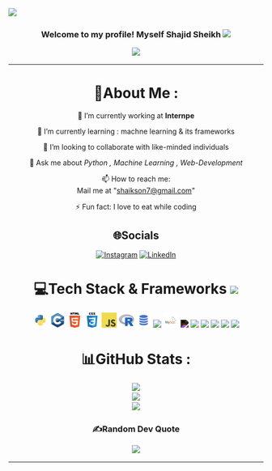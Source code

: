 ![](https://komarev.com/ghpvc/?username=shaik-shajid&label=Visitors+Count&color=brightgreen)

<h3 align="center">
  Welcome to my profile! Myself Shajid Sheikh
  <img src="https://media.giphy.com/media/hvRJCLFzcasrR4ia7z/giphy.gif" width="28">
</h3>
<p align="center">
  <a href="https://github.com/shaik-shajid/shaik-shajid"><img src="https://readme-typing-svg.herokuapp.com?color=%2336BCF7&center=true&vCenter=true&lines=Hi+%2C+welcome+to+my+Github+page;I+am+Shaik+Shajid;I+am+a+CS Undergrad;Web+Dev;ML+Enthusiast;Python+Intern;DS+Analyst+%3C3"></a>
</p>

---
<div align="center">
  
# 💫About Me :
🔭 I’m currently working at **Internpe**
  
🌱 I’m currently learning : machne learning & its frameworks

  👯 I’m looking to collaborate with like-minded individuals

  💬 Ask me about _Python  , Machine Learning , Web-Development_

  📫 How to reach me:  
  Mail me at "shaikson7@gmail.com"
  
⚡ Fun fact: I love to eat while coding


## 🌐Socials
[![Instagram](https://img.shields.io/badge/Instagram-%23FF4500.svg?logo=Instagram&logoColor=white)](https://www.instagram.com/shajid443/) [![LinkedIn](https://img.shields.io/badge/LinkedIn-%23FF0000.svg?logo=LinkedIn&logoColor=white)](https://www.linkedin.com/in/shaik-shajid-0a8475230/) 

# 💻Tech Stack & Frameworks <img src = "https://media2.giphy.com/media/QssGEmpkyEOhBCb7e1/giphy.gif?cid=ecf05e47a0n3gi1bfqntqmob8g9aid1oyj2wr3ds3mg700bl&rid=giphy.gif" width = 32px> 
<code><img height="30" src="https://raw.githubusercontent.com/github/explore/80688e429a7d4ef2fca1e82350fe8e3517d3494d/topics/python/python.png"></code>
<code><img height="30" src="https://raw.githubusercontent.com/github/explore/80688e429a7d4ef2fca1e82350fe8e3517d3494d/topics/cpp/cpp.png"></code>
<code><img height="30" src="https://raw.githubusercontent.com/github/explore/80688e429a7d4ef2fca1e82350fe8e3517d3494d/topics/html/html.png"></code>
<code><img height="30" src="https://raw.githubusercontent.com/github/explore/80688e429a7d4ef2fca1e82350fe8e3517d3494d/topics/css/css.png"></code>
<code><img height="30" src="https://raw.githubusercontent.com/github/explore/80688e429a7d4ef2fca1e82350fe8e3517d3494d/topics/javascript/javascript.png"></code> 
<code><img height="30" src="https://raw.githubusercontent.com/github/explore/80688e429a7d4ef2fca1e82350fe8e3517d3494d/topics/r/r.png"></code>
<code><img height="30" src="https://raw.githubusercontent.com/github/explore/80688e429a7d4ef2fca1e82350fe8e3517d3494d/topics/sql/sql.png"></code>
<code><img height="30" src="https://upload.wikimedia.org/wikipedia/commons/thumb/a/ae/Github-desktop-logo-symbol.svg/1024px-Github-desktop-logo-symbol.svg.png"></code>
<code><img height="30" src="https://raw.githubusercontent.com/github/explore/80688e429a7d4ef2fca1e82350fe8e3517d3494d/topics/mysql/mysql.png"></code>
<code><img height="30" src="https://numpy.org/doc/stable/_static/numpylogo.svg" style="filter: invert(1);"></code>
<code><img height="30" src="https://pandas.pydata.org/static/img/pandas_mark.svg"></code>
<code><img height="30" src="https://cdn.iconscout.com/icon/free/png-512/c-programming-569564.png"></code>
<code><img height="30" src="https://e7.pngegg.com/pngimages/46/626/png-clipart-c-logo-the-c-programming-language-computer-icons-computer-programming-source-code-programming-miscellaneous-template.png"></code>
<code><img height="30" src="https://upload.wikimedia.org/wikipedia/commons/thumb/9/9a/Visual_Studio_Code_1.35_icon.svg/1024px-Visual_Studio_Code_1.35_icon.svg.png"></code>
<code><img height="30" src="https://upload.wikimedia.org/wikipedia/en/d/d2/Sublime_Text_3_logo.png"></code>
  
# 📊GitHub Stats :
![](https://github-readme-stats.vercel.app/api?username=shaik-shajid&theme=radical&hide_border=false&include_all_commits=false&count_private=false)<br/>
![](https://github-readme-streak-stats.herokuapp.com/?user=shaik-shajid&theme=radical&hide_border=false)<br/>
![](https://github-readme-stats.vercel.app/api/top-langs/?username=shaik-shajid&theme=radical&hide_border=false&include_all_commits=false&count_private=false&layout=compact)

### ✍️Random Dev Quote
![](https://quotes-github-readme.vercel.app/api?type=horizontal&theme=merko)
 
---
</div>
